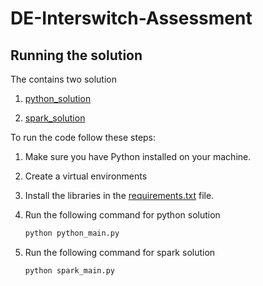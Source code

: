 # DE-Interswitch-Assessment

## Running the solution

The contains two solution

1. [python_solution](/Users/ireoluwa/Documents/projects/ireoluwa/DE-Interswitch-Assessment/python_solution)

2. [spark_solution](/Users/ireoluwa/Documents/projects/ireoluwa/DE-Interswitch-Assessment/spark_solution)

To run the code follow these steps:

1. Make sure you have Python installed on your machine.
2. Create a virtual environments
3. Install the libraries in the [requirements.txt](/Users/ireoluwa/Documents/projects/ireoluwa/DE-Interswitch-Assessment/requirements.txt) file.
4. Run the following command for python solution

    ```bash
    python python_main.py

5. Run the following command for spark solution

    ```bash
    python spark_main.py

